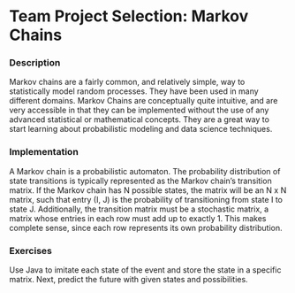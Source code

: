 # Team Project Selection: Markov Chains

### Description

Markov chains are a fairly common, and relatively simple, way to statistically model random processes. They have been used in many different domains. Markov Chains are   conceptually quite intuitive, and are very accessible in that they can be implemented without the use of any advanced statistical or mathematical concepts. They are a great way to start learning about probabilistic modeling and data science techniques.

### Implementation

A Markov chain is a probabilistic automaton. The probability distribution of state transitions is typically represented as the Markov chain’s transition matrix. If the Markov chain has N possible states, the matrix will be an N x N matrix, such that entry (I, J) is the probability of transitioning from state I to state J. Additionally, the transition matrix must be a stochastic matrix, a matrix whose entries in each row must add up to exactly 1. This  makes complete sense, since each row represents its own probability distribution.

### Exercises

Use Java to imitate each state of the event and store the state in a specific matrix. Next, predict the future with given states and possibilities.